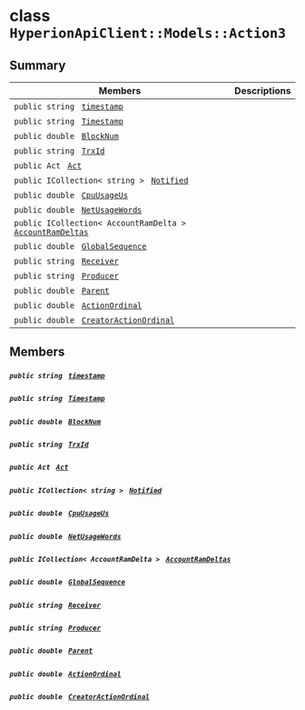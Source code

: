 # class `HyperionApiClient::Models::Action3` 

## Summary

 Members                                | Descriptions                                
----------------------------------------|---------------------------------------------
`public string ` [`timestamp`](#class_hyperion_api_client_1_1_models_1_1_action3_1a6e2cc932e5c87fcc3ce2c46cc4a74081) | 
`public string ` [`Timestamp`](#class_hyperion_api_client_1_1_models_1_1_action3_1a2f6cff44f7d31294dab060179c01445d) | 
`public double ` [`BlockNum`](#class_hyperion_api_client_1_1_models_1_1_action3_1a2aafa89383ad9f55ae828dc982d9089c) | 
`public string ` [`TrxId`](#class_hyperion_api_client_1_1_models_1_1_action3_1a7c78eedbaccb6d52a437e5c706dabab1) | 
`public Act ` [`Act`](#class_hyperion_api_client_1_1_models_1_1_action3_1af9f6b5e8d27976d8e2b8de790fed57e9) | 
`public ICollection< string > ` [`Notified`](#class_hyperion_api_client_1_1_models_1_1_action3_1a8578920c1b15d9532f32e54c062859e0) | 
`public double ` [`CpuUsageUs`](#class_hyperion_api_client_1_1_models_1_1_action3_1a2f1e30e4a3fb5ad61fc0254695c1252b) | 
`public double ` [`NetUsageWords`](#class_hyperion_api_client_1_1_models_1_1_action3_1a6f9c4e05608a7e5eda31e3691616d78c) | 
`public ICollection< AccountRamDelta > ` [`AccountRamDeltas`](#class_hyperion_api_client_1_1_models_1_1_action3_1a6ccf695b63f7ff31f48a1e1fa6db40ba) | 
`public double ` [`GlobalSequence`](#class_hyperion_api_client_1_1_models_1_1_action3_1ab5524a14d2cc3b9093c8af0c3b6b0d8c) | 
`public string ` [`Receiver`](#class_hyperion_api_client_1_1_models_1_1_action3_1a615f241c2af9af40ff4959b7d923f6c8) | 
`public string ` [`Producer`](#class_hyperion_api_client_1_1_models_1_1_action3_1abca91eafeeda7c056f4c0530096eed4a) | 
`public double ` [`Parent`](#class_hyperion_api_client_1_1_models_1_1_action3_1afa5b042b2facc440bf15effdc53c40b5) | 
`public double ` [`ActionOrdinal`](#class_hyperion_api_client_1_1_models_1_1_action3_1aada3853288bd4a6b0e664e379271578e) | 
`public double ` [`CreatorActionOrdinal`](#class_hyperion_api_client_1_1_models_1_1_action3_1a09307907654df320b8d03359485f39e5) | 

## Members

##### `public string ` [`timestamp`](#class_hyperion_api_client_1_1_models_1_1_action3_1a6e2cc932e5c87fcc3ce2c46cc4a74081) 

##### `public string ` [`Timestamp`](#class_hyperion_api_client_1_1_models_1_1_action3_1a2f6cff44f7d31294dab060179c01445d) 

##### `public double ` [`BlockNum`](#class_hyperion_api_client_1_1_models_1_1_action3_1a2aafa89383ad9f55ae828dc982d9089c) 

##### `public string ` [`TrxId`](#class_hyperion_api_client_1_1_models_1_1_action3_1a7c78eedbaccb6d52a437e5c706dabab1) 

##### `public Act ` [`Act`](#class_hyperion_api_client_1_1_models_1_1_action3_1af9f6b5e8d27976d8e2b8de790fed57e9) 

##### `public ICollection< string > ` [`Notified`](#class_hyperion_api_client_1_1_models_1_1_action3_1a8578920c1b15d9532f32e54c062859e0) 

##### `public double ` [`CpuUsageUs`](#class_hyperion_api_client_1_1_models_1_1_action3_1a2f1e30e4a3fb5ad61fc0254695c1252b) 

##### `public double ` [`NetUsageWords`](#class_hyperion_api_client_1_1_models_1_1_action3_1a6f9c4e05608a7e5eda31e3691616d78c) 

##### `public ICollection< AccountRamDelta > ` [`AccountRamDeltas`](#class_hyperion_api_client_1_1_models_1_1_action3_1a6ccf695b63f7ff31f48a1e1fa6db40ba) 

##### `public double ` [`GlobalSequence`](#class_hyperion_api_client_1_1_models_1_1_action3_1ab5524a14d2cc3b9093c8af0c3b6b0d8c) 

##### `public string ` [`Receiver`](#class_hyperion_api_client_1_1_models_1_1_action3_1a615f241c2af9af40ff4959b7d923f6c8) 

##### `public string ` [`Producer`](#class_hyperion_api_client_1_1_models_1_1_action3_1abca91eafeeda7c056f4c0530096eed4a) 

##### `public double ` [`Parent`](#class_hyperion_api_client_1_1_models_1_1_action3_1afa5b042b2facc440bf15effdc53c40b5) 

##### `public double ` [`ActionOrdinal`](#class_hyperion_api_client_1_1_models_1_1_action3_1aada3853288bd4a6b0e664e379271578e) 

##### `public double ` [`CreatorActionOrdinal`](#class_hyperion_api_client_1_1_models_1_1_action3_1a09307907654df320b8d03359485f39e5) 

